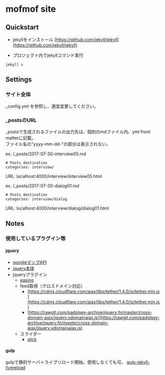 # mofmof site

## Quickstart

- jekyllをインストール
[https://github.com/jekyll/jekyll](https://github.com/jekyll/jekyll)

- プロジェクト内でjekyllコマンド実行

```
jekyll s
```

## Settings

### サイト全体

_config.yml を参照し、適宜変更してください。

### _postsのURL

_postsで生成されるファイルの出力先は、個別のmdファイル内、yml front matterに記載。  
ファイル名の"yyyy-mm-dd-"の部分は表示されない。  

ex. /_posts/2017-07-30-interview05.md

```
# Posts destination
categories: interview/
```
URL: localhost:4000/interview/interview05.html  

ex. /_posts/2017-07-30-dialog01.md

```
# Posts destination
categories: interview/dialog

```
URL: localhost:4000/interview/dialog/dialog01.html

## Notes

### 使用しているプラグイン等

#### jquery

- [googleマップAPI](http://maps.google.com/maps/api/js?key=AIzaSyC4uyAacIM5kK-qPRDw3tJfEBYtdbhAJgo)
- [jquery本体](https://ajax.googleapis.com/ajax/libs/jquery/3.2.1/jquery.min.js)
- jqueryプラグイン
	- [easing](https://cdnjs.cloudflare.com/ajax/libs/jquery-easing/1.4.1/jquery.easing.min.js)
 	- feed取得（クロスドメイン対応）
  		- [https://cdnjs.cloudflare.com/ajax/libs/tether/1.4.0/js/tether.min.js](https://cdnjs.cloudflare.com/ajax/libs/tether/1.4.0/js/tether.min.js)
  		- [https://rawgit.com/padolsey-archive/jquery.fn/master/cross-domain-ajax/jquery.xdomainajax.js](https://rawgit.com/padolsey-archive/jquery.fn/master/cross-domain-ajax/jquery.xdomainajax.js)
 	- スライダー
  		- [slick](http://kenwheeler.github.io/slick/)


#### gulp

gulpで静的サーバ＋ライブリロード開始。使用しなくても可。
[gulp-jekyll-livereload](https://github.com/roana0229/gulp-jekyll-livereload)


